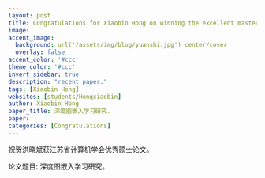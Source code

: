 ```yaml
---
layout: post
title: Congratulations for Xiaobin Hong on winning the excellent master's thesis of Jiangsu Institute of Computer Science!
image:
accent_image:
  background: url('/assets/img/blog/yuanshi.jpg') center/cover
  overlay: false
accent_color: '#ccc'
theme_color: '#ccc'
invert_sidebar: true
description: "recent paper."
tags: [Xiaobin Hong]
websites: [students/Hongxiaobin]
author: Xiaobin Hong
paper_title: 深度图嵌入学习研究.
paper:
categories: [Congratulations]
---
```


祝贺洪晓斌获江苏省计算机学会优秀硕士论文。

论文题目: 深度图嵌入学习研究。
